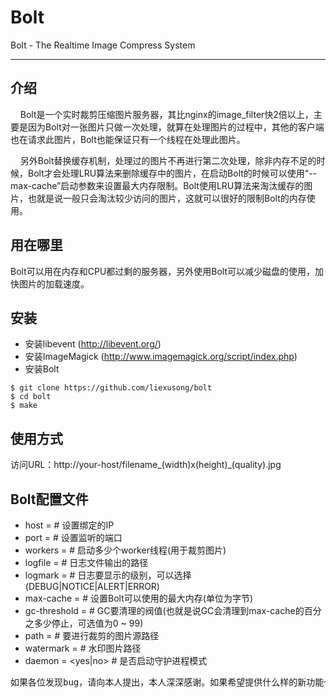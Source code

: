 Bolt
====
Bolt - The Realtime Image Compress System
<hr />

介绍
----
&nbsp;&nbsp;&nbsp;&nbsp;Bolt是一个实时裁剪压缩图片服务器，其比nginx的image_filter快2倍以上，主要是因为Bolt对一张图片只做一次处理，就算在处理图片的过程中，其他的客户端也在请求此图片，Bolt也能保证只有一个线程在处理此图片。<br />

&nbsp;&nbsp;&nbsp;&nbsp;另外Bolt替换缓存机制，处理过的图片不再进行第二次处理，除非内存不足的时候，Bolt才会处理LRU算法来删除缓存中的图片，在启动Bolt的时候可以使用“--max-cache”启动参数来设置最大内存限制。Bolt使用LRU算法来淘汰缓存的图片，也就是说一般只会淘汰较少访问的图片，这就可以很好的限制Bolt的内存使用。

用在哪里
--------
Bolt可以用在内存和CPU都过剩的服务器，另外使用Bolt可以减少磁盘的使用，加快图片的加载速度。

安装
----
* 安装libevent (http://libevent.org/)
* 安装ImageMagick (http://www.imagemagick.org/script/index.php)
* 安装Bolt
```shell
$ git clone https://github.com/liexusong/bolt
$ cd bolt
$ make
```

使用方式
--------
访问URL：http://your-host/filename_(width)x(height)_(quality).jpg

Bolt配置文件
--------------
* host = <str>          # 设置绑定的IP
* port = <int>          # 设置监听的端口
* workers = <int>       # 启动多少个worker线程(用于裁剪图片)
* logfile = <str>       # 日志文件输出的路径
* logmark = <str>       # 日志要显示的级别，可以选择(DEBUG|NOTICE|ALERT|ERROR)
* max-cache = <int>     # 设置Bolt可以使用的最大内存(单位为字节)
* gc-threshold = <int>  # GC要清理的阀值(也就是说GC会清理到max-cache的百分之多少停止，可选值为0 ~ 99)
* path = <str>          # 要进行裁剪的图片源路径
* watermark = <str>     # 水印图片路径
* daemon = <yes|no>     # 是否启动守护进程模式

<pre>
如果各位发现bug，请向本人提出，本人深深感谢。如果希望提供什么样的新功能也可以提出。
</pre>
